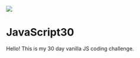 ﻿![](https://javascript30.com/images/JS3-social-share.png)

# JavaScript30

Hello! This is my 30 day vanilla JS coding challenge.
